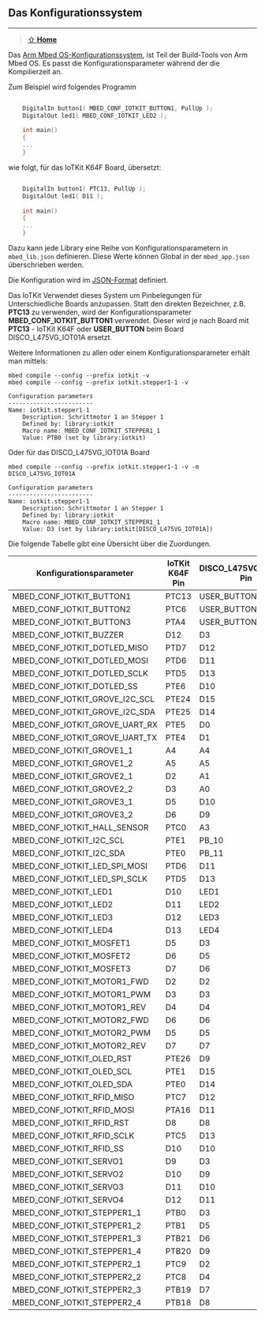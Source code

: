 ## Das Konfigurationssystem
***

> [⇧ **Home**](https://github.com/iotkitv3/intro)

Das [Arm Mbed OS-Konfigurationssystem](https://os.mbed.com/docs/mbed-os/latest/reference/configuration.html), ist Teil der Build-Tools von Arm Mbed OS. Es passt die Konfigurationsparameter während der die Kompilierzeit an.

Zum Beispiel wird folgendes Programm 

```cpp

    DigitalIn button1( MBED_CONF_IOTKIT_BUTTON1, PullUp );
    DigitalOut led1( MBED_CONF_IOTKIT_LED2 );
    
    int main()
    {
    ...
    }
```

wie folgt, für das IoTKit K64F Board, übersetzt:

```cpp

    DigitalIn button1( PTC13, PullUp );
    DigitalOut led1( D11 );
    
    int main()
    {
    ...
    }
```    

Dazu kann jede Library eine Reihe von Konfigurationsparametern in `mbed_lib.json` definieren. Diese Werte können  Global in der `mbed_app.json` überschrieben werden. 

Die Konfiguration wird im [JSON-Format](https://de.wikipedia.org/wiki/JavaScript_Object_Notation) definiert.

Das IoTKit Verwendet dieses System um Pinbelegungen für Unterschiedliche Boards anzupassen. Statt den direkten Bezeichner, z.B. **PTC13** zu verwenden, wird der Konfigurationsparameter **MBED_CONF_IOTKIT_BUTTON1** verwendet. Dieser wird je nach Board mit **PTC13** - IoTKit K64F oder **USER_BUTTON** beim Board DISCO_L475VG_IOT01A ersetzt.

Weitere Informationen zu allen oder einem Konfigurationsparameter erhält man mittels:

    mbed compile --config --prefix iotkit -v
    mbed compile --config --prefix iotkit.stepper1-1 -v
    
    Configuration parameters
    ------------------------
    Name: iotkit.stepper1-1
        Description: Schrittmotor 1 an Stepper 1
        Defined by: library:iotkit
        Macro name: MBED_CONF_IOTKIT_STEPPER1_1
        Value: PTB0 (set by library:iotkit)
    
Oder für das DISCO_L475VG_IOT01A Board

    mbed compile --config --prefix iotkit.stepper1-1 -v -m DISCO_L475VG_IOT01A
    
    Configuration parameters
    ------------------------
    Name: iotkit.stepper1-1
        Description: Schrittmotor 1 an Stepper 1
        Defined by: library:iotkit
        Macro name: MBED_CONF_IOTKIT_STEPPER1_1
        Value: D3 (set by library:iotkit[DISCO_L475VG_IOT01A])
   
Die folgende Tabelle gibt eine Übersicht über die Zuordungen. 

| Konfigurationsparameter | IoTKit K64F Pin | DISCO_L475VG_IOT01A Pin | NUCLEO-F429ZI Pin |
| ----------------------- | --------------- | ----------------------- | ----------------- |
| MBED_CONF_IOTKIT_BUTTON1 | PTC13 | USER_BUTTON | USER_BUTTON |
| MBED_CONF_IOTKIT_BUTTON2 | PTC6 | USER_BUTTON | USER_BUTTON |
| MBED_CONF_IOTKIT_BUTTON3 | PTA4 | USER_BUTTON | USER_BUTTON |
| MBED_CONF_IOTKIT_BUZZER | D12 | D3 | D13 |
| MBED_CONF_IOTKIT_DOTLED_MISO | PTD7 | D12 | PE_5 |
| MBED_CONF_IOTKIT_DOTLED_MOSI | PTD6 | D11 | PE_6 |
| MBED_CONF_IOTKIT_DOTLED_SCLK | PTD5 | D13 | PE_2 |
| MBED_CONF_IOTKIT_DOTLED_SS | PTE6 | D10 | PE_4 |
| MBED_CONF_IOTKIT_GROVE_I2C_SCL | PTE24 | D15 | D15 |
| MBED_CONF_IOTKIT_GROVE_I2C_SDA | PTE25 | D14 | D14 |
| MBED_CONF_IOTKIT_GROVE_UART_RX | PTE5 | D0 | - |
| MBED_CONF_IOTKIT_GROVE_UART_TX | PTE4 | D1 | - |
| MBED_CONF_IOTKIT_GROVE1_1 | A4 | A4 | A4 |
| MBED_CONF_IOTKIT_GROVE1_2 | A5 | A5 | A5 |
| MBED_CONF_IOTKIT_GROVE2_1 | D2 | A1 | - |
| MBED_CONF_IOTKIT_GROVE2_2 | D3 | A0 | - |
| MBED_CONF_IOTKIT_GROVE3_1 | D5 | D10 | - |
| MBED_CONF_IOTKIT_GROVE3_2 | D6 | D9 | - |
| MBED_CONF_IOTKIT_HALL_SENSOR | PTC0 | A3 | A3 |
| MBED_CONF_IOTKIT_I2C_SCL | PTE1 | PB_10 | D15 |
| MBED_CONF_IOTKIT_I2C_SDA | PTE0 | PB_11 | D14 |
| MBED_CONF_IOTKIT_LED_SPI_MOSI | PTD6 | D11 | PE_6 |
| MBED_CONF_IOTKIT_LED_SPI_SCLK | PTD5 | D13 | PE_2 |
| MBED_CONF_IOTKIT_LED1 | D10 | LED1 | LED1 |
| MBED_CONF_IOTKIT_LED2 | D11 | LED2 | LED2 |
| MBED_CONF_IOTKIT_LED3 | D12 | LED3 | LED3 |
| MBED_CONF_IOTKIT_LED4 | D13 | LED4 | LED4 |
| MBED_CONF_IOTKIT_MOSFET1 | D5 | D3 | PG_3 |
| MBED_CONF_IOTKIT_MOSFET2 | D6 | D5 | PC_11 |
| MBED_CONF_IOTKIT_MOSFET3 | D7 | D6 | - |
| MBED_CONF_IOTKIT_MOTOR1_FWD | D2 | D2 | D2 |
| MBED_CONF_IOTKIT_MOTOR1_PWM | D3 | D3 | D3 | 
| MBED_CONF_IOTKIT_MOTOR1_REV | D4 | D4 | D4 | 
| MBED_CONF_IOTKIT_MOTOR2_FWD | D6 | D6 | D6 | 
| MBED_CONF_IOTKIT_MOTOR2_PWM | D5 | D5 | D5 | 
| MBED_CONF_IOTKIT_MOTOR2_REV | D7 | D7 | D7 |
| MBED_CONF_IOTKIT_OLED_RST | PTE26 | D9 | D9 |
| MBED_CONF_IOTKIT_OLED_SCL | PTE1 | D15 | D15 |
| MBED_CONF_IOTKIT_OLED_SDA | PTE0 | D14 | D14 |
| MBED_CONF_IOTKIT_RFID_MISO | PTC7 | D12 | PE_5 |
| MBED_CONF_IOTKIT_RFID_MOSI | PTA16 | D11 | PE_6 |
| MBED_CONF_IOTKIT_RFID_RST | D8 | D8 | PD_6 |
| MBED_CONF_IOTKIT_RFID_SCLK | PTC5 | D13 | PE_2 |
| MBED_CONF_IOTKIT_RFID_SS | D10 | D10 | PD_5 |
| MBED_CONF_IOTKIT_SERVO1 | D9 | D3 | D9 |
| MBED_CONF_IOTKIT_SERVO2 | D10 | D9 | D10 | 
| MBED_CONF_IOTKIT_SERVO3 | D11 | D10 | D11 | 
| MBED_CONF_IOTKIT_SERVO4 | D12 | D11 | D12 |
| MBED_CONF_IOTKIT_STEPPER1_1 | PTB0 | D3 | PC_8 |
| MBED_CONF_IOTKIT_STEPPER1_2 | PTB1 | D5 | PC_9 |
| MBED_CONF_IOTKIT_STEPPER1_3 | PTB21 | D6 | PC_10 |
| MBED_CONF_IOTKIT_STEPPER1_4 | PTB20 | D9 | PC_11 |
| MBED_CONF_IOTKIT_STEPPER2_1 | PTC9 | D2 | PC_12 |
| MBED_CONF_IOTKIT_STEPPER2_2 | PTC8 | D4 | PD_2 |
| MBED_CONF_IOTKIT_STEPPER2_3 | PTB19 | D7 | PG_2 |
| MBED_CONF_IOTKIT_STEPPER2_4 | PTB18 | D8 | PG_3 |


